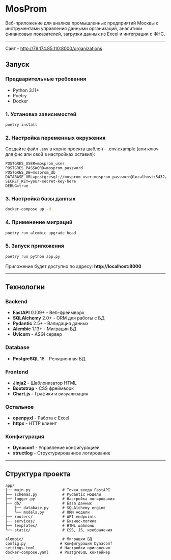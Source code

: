 # MosProm

Веб-приложение для анализа промышленных предприятий Москвы с инструментами управления данными организаций, аналитики финансовых показателей, загрузки данных из Excel и интеграции с ФНС.

---

Сайт - http://79.174.85.110:8000/organizations
## Запуск

### Предварительные требования

- Python 3.11+
- Poetry
- Docker

### 1. Установка зависимостей
```bash
poetry install
```

### 2. Настройка переменных окружения

Создайте файл `.env` в корне проекта шаблон - .env.example (апи ключ для фнс апи свой в настройках оставил):

```env
POSTGRES_USER=mosprom_user
POSTGRES_PASSWORD=mosprom_password
POSTGRES_DB=mosprom_db
DATABASE_URL=postgresql://mosprom_user:mosprom_password@localhost:5432/mosprom_db
SECRET_KEY=your-secret-key-here
DEBUG=true
```

### 3. Настройка базы данных
```bash
docker-compose up -d
```

### 4. Применение миграций

```bash
poetry run alembic upgrade head
```

### 5. Запуск приложения

```bash
poetry run python app.py
```

Приложение будет доступно по адресу: **http://localhost:8000**

---

## Технологии

### Backend
- **FastAPI** 0.109+ - Веб-фреймворк
- **SQLAlchemy** 2.0+ - ORM для работы с БД
- **Pydantic** 2.5+ - Валидация данных
- **Alembic** 1.13+ - Миграции БД
- **Uvicorn** - ASGI сервер

### Database
- **PostgreSQL** 16 - Реляционная БД

### Frontend
- **Jinja2** - Шаблонизатор HTML
- **Bootstrap** - CSS фреймворк
- **Chart.js** - Графики и визуализация

### Остальное
- **openpyxl** - Работа с Excel
- **httpx** - HTTP клиент

### Конфигурация
- **Dynaconf** - Управление конфигурацией
- **structlog** - Структурированное логирование

---


## Структура проекта

```
app/
├── main.py              # Точка входа FastAPI
├── schemas.py           # Pydantic модели
├── logger.py            # Настройка логирования
├── db/                  # База данных
│   ├── database.py      # SQLAlchemy engine
│   └── models.py        # ORM модели
├── routers/             # API endpoints
├── services/            # Бизнес-логика
├── templates/           # HTML шаблоны
└── static/              # CSS, JS, изображения

alembic/                 # Миграции БД
config.py               # Конфигурация Dynaconf
settings.toml           # Настройки приложения
docker-compose.yaml     # PostgreSQL контейнер
```
